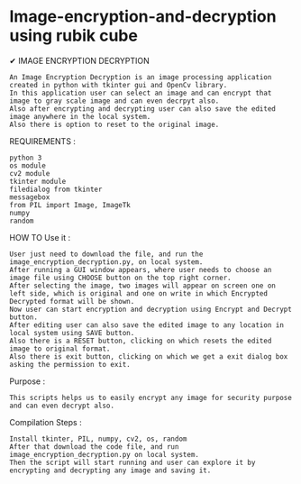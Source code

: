 # Image-encryption-and-decryption using rubik cube

✔ IMAGE ENCRYPTION DECRYPTION

    An Image Encryption Decryption is an image processing application created in python with tkinter gui and OpenCv library.
    In this application user can select an image and can encrypt that image to gray scale image and can even decrpyt also.
    Also after encrypting and decrypting user can also save the edited image anywhere in the local system.
    Also there is option to reset to the original image.

REQUIREMENTS :

    python 3
    os module
    cv2 module
    tkinter module
    filedialog from tkinter
    messagebox
    from PIL import Image, ImageTk
    numpy
    random

HOW TO Use it :

    User just need to download the file, and run the image_encryption_decryption.py, on local system.
    After running a GUI window appears, where user needs to choose an image file using CHOOSE button on the top right corner.
    After selecting the image, two images will appear on screen one on left side, which is original and one on write in which Encrypted Decrypted format will be shown.
    Now user can start encryption and decryption using Encrypt and Decrypt button.
    After editing user can also save the edited image to any location in local system using SAVE button.
    Also there is a RESET button, clicking on which resets the edited image to original format.
    Also there is exit button, clicking on which we get a exit dialog box asking the permission to exit.

Purpose :

    This scripts helps us to easily encrypt any image for security purpose and can even decrypt also.

Compilation Steps :

    Install tkinter, PIL, numpy, cv2, os, random
    After that download the code file, and run image_encryption_decryption.py on local system.
    Then the script will start running and user can explore it by encrypting and decrypting any image and saving it.
